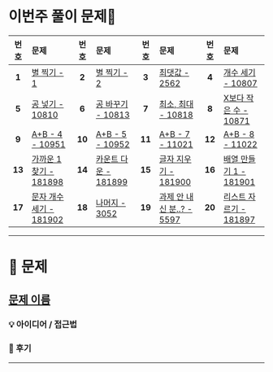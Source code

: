 # 이번주 풀이 문제🧩

|번호|문제|번호|문제|번호|문제|번호|문제|
|:--:|:--|:--:|:--|:--:|:--|:--:|:--|
|**1**|[별 찍기 - 1](https://www.acmicpc.net/problem/2438)|**2**|[별 찍기 - 2](https://www.acmicpc.net/problem/2439)|**3**|[최댓값 - 2562](https://www.acmicpc.net/problem/2562)|**4**|[개수 세기 - 10807](https://www.acmicpc.net/problem/10807)|
|**5**|[공 넣기 - 10810](https://www.acmicpc.net/problem/10810)|**6**|[공 바꾸기 - 10813](https://www.acmicpc.net/problem/10813)|**7**|[최소, 최대 - 10818](https://www.acmicpc.net/problem/10818)|**8**|[X보다 작은 수 - 10871](https://www.acmicpc.net/problem/10871)|
|**9**|[A+B - 4 - 10951](https://www.acmicpc.net/problem/10951)|**10**|[A+B - 5 - 10952](https://www.acmicpc.net/problem/10952)|**11**|[A+B - 7 - 11021](https://www.acmicpc.net/problem/11021)|**12**|[A+B - 8 - 11022](https://www.acmicpc.net/problem/11022)|
|**13**|[가까운 1 찾기 - 181898](https://school.programmers.co.kr/learn/courses/30/lessons/181898)|**14**|[카운트 다운 - 181899](https://school.programmers.co.kr/learn/courses/30/lessons/181899)|**15**|[글자 지우기 - 181900](https://school.programmers.co.kr/learn/courses/30/lessons/181900)|**16**|[배열 만들기 1 - 181901](https://school.programmers.co.kr/learn/courses/30/lessons/181901)|
|**17**|[문자 개수 세기 - 181902](https://school.programmers.co.kr/learn/courses/30/lessons/181902)|**18**|[나머지 - 3052](https://www.acmicpc.net/problem/3052)|**19**|[과제 안 내신 분..? - 5597](https://www.acmicpc.net/problem/5597)|**20**|[리스트 자르기 - 181897](https://school.programmers.co.kr/learn/courses/30/lessons/181897)|


---

# 🧩 문제

## [문제 이름](링크)

### 💡 아이디어 / 접근법 


### 🤔 후기

---
